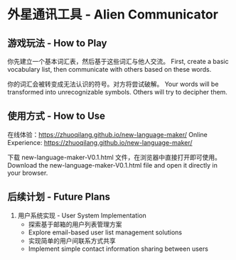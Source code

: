 # 外星通讯工具 - Alien Communicator

## 游戏玩法 - How to Play
你先建立一个基本词汇表，然后基于这些词汇与他人交流。
First, create a basic vocabulary list, then communicate with others based on these words.

你的词汇会被转变成无法认识的符号。对方将尝试破解。
Your words will be transformed into unrecognizable symbols. Others will try to decipher them.

## 使用方式 - How to Use
在线体验：<a href="https://zhuoqilang.github.io/new-language-maker/" target="_blank">https://zhuoqilang.github.io/new-language-maker/</a>
Online Experience: <a href="https://zhuoqilang.github.io/new-language-maker/" target="_blank">https://zhuoqilang.github.io/new-language-maker/</a>

下载 new-language-maker-V0.1.html 文件，在浏览器中直接打开即可使用。
Download the new-language-maker-V0.1.html file and open it directly in your browser.

## 后续计划 - Future Plans
1. 用户系统实现 - User System Implementation
   - 探索基于邮箱的用户列表管理方案
   - Explore email-based user list management solutions
   - 实现简单的用户间联系方式共享
   - Implement simple contact information sharing between users
